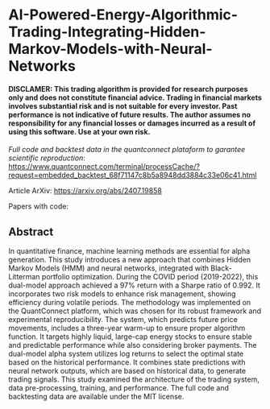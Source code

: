 # AI-Powered-Energy-Algorithmic-Trading-Integrating-Hidden-Markov-Models-with-Neural-Networks

#### DISCLAMER: This trading algorithm is provided for research purposes only and does not constitute financial advice. Trading in financial markets involves substantial risk and is not suitable for every investor. Past performance is not indicative of future results. The author assumes no responsibility for any financial losses or damages incurred as a result of using this software. Use at your own risk.

*Full code and backtest data in the quantconnect plataform to garantee scientific reproduction*: https://www.quantconnect.com/terminal/processCache/?request=embedded_backtest_68f71147c8b5a8948dd3884c33e06c41.html

Article ArXiv: https://arxiv.org/abs/2407.19858 

Papers with code:  

## Abstract

In quantitative finance, machine learning methods are essential for alpha generation. This study introduces a new approach that combines Hidden Markov Models (HMM) and neural networks, integrated with Black- Litterman  portfolio optimization. During the COVID period (2019-2022), this dual-model approach achieved a 97% return with a Sharpe ratio of 0.992. It incorporates two risk models to enhance risk management, showing efficiency during volatile periods. The methodology was implemented on the QuantConnect platform, which was chosen for its robust framework and experimental reproducibility. The system, which predicts future price movements, includes a three-year warm-up to ensure proper algorithm function. It targets highly liquid, large-cap energy stocks to ensure stable and predictable performance while also considering broker payments. The dual-model alpha system utilizes log returns to select the optimal state based on the historical performance. It combines state predictions with neural network outputs, which are based on historical data, to generate trading signals. This study examined the architecture of the trading system, data pre-processing, training, and performance. The full code and backtesting data are available under the MIT license.
